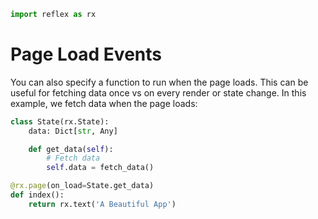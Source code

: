 ```python exec
import reflex as rx
```

# Page Load Events

You can also specify a function to run when the page loads. This can be useful for fetching data once vs on every render or state change.
In this example, we fetch data when the page loads:

```python
class State(rx.State):
    data: Dict[str, Any]

    def get_data(self):
        # Fetch data
        self.data = fetch_data()

@rx.page(on_load=State.get_data)
def index():
    return rx.text('A Beautiful App')
```
